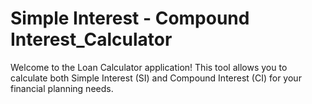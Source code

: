 # Simple Interest - Compound Interest_Calculator

Welcome to the Loan Calculator application! This tool allows you to calculate both Simple Interest (SI) and Compound Interest (CI) for your financial planning needs.

